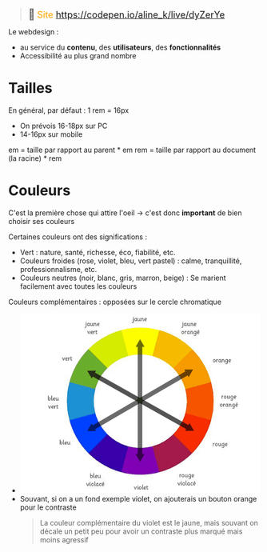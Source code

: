 > <span style="font-size: 1.5em">📖</span> <span style="color: orange; font-size: 1.3em;">Site https://codepen.io/aline_k/live/dyZerYe</span>


Le webdesign :
- au service du **contenu**, des **utilisateurs**, des **fonctionnalités**
- Accessibilité au plus grand nombre


# Tailles

En général, par défaut : 1 rem = 16px
- On prévois 16-18px sur PC
- 14-16px sur mobile

em = taille par rapport au parent * em
rem = taille par rapport au document (la racine) * rem

# Couleurs

C'est la première chose qui attire l'oeil -> c'est donc **important** de bien choisir ses couleurs

Certaines couleurs ont des significations :
- Vert : nature, santé, richesse, éco, fiabilité, etc.
- Couleurs froides (rose, violet, bleu, vert pastel) : calme, tranquillité, professionnalisme, etc.
- Couleurs neutres (noir, blanc, gris, marron, beige) : Se marient facilement avec toutes les couleurs

Couleurs complémentaires : opposées sur le cercle chromatique
- ![](Screen/2022-12-07-16-14-17.png)
- Souvant, si on a un fond exemple violet, on ajouterais un bouton orange pour le contraste
  > La couleur complémentaire du violet est le jaune, mais souvant on décale un petit peu pour avoir un contraste plus marqué mais moins agressif
